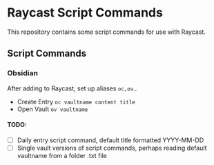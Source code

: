 # Raycast Script Commands

This repository contains some script commands for use with Raycast.


## Script Commands

### Obsidian

After adding to Raycast, set up aliases `oc,ov`..

* Create Entry `oc vaultname content title`
* Open Vault `ov vaultname`

#### TODO:
* [ ] Daily entry script command, default title formatted YYYY-MM-DD
* [ ] Single vault versions of script commands, perhaps reading default vaultname from a folder .txt file